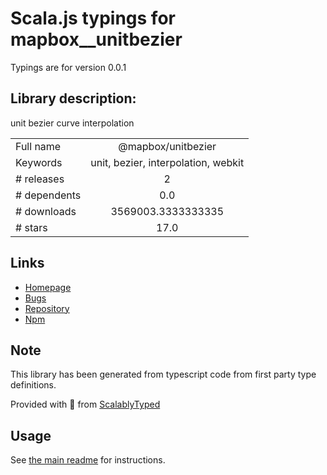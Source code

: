 
# Scala.js typings for mapbox__unitbezier

Typings are for version 0.0.1

## Library description:
unit bezier curve interpolation

|                    |                 |
| ------------------ | :-------------: |
| Full name          | @mapbox/unitbezier |
| Keywords           | unit, bezier, interpolation, webkit |
| # releases         | 2 |
| # dependents       | 0.0 |
| # downloads        | 3569003.3333333335 |
| # stars            | 17.0 |

## Links
- [Homepage](https://github.com/mapbox/unitbezier)
- [Bugs](https://github.com/mapbox/unitbezier/issues)
- [Repository](https://github.com/mapbox/unitbezier)
- [Npm](https://www.npmjs.com/package/%40mapbox%2Funitbezier)
    


## Note
This library has been generated from typescript code from first party type definitions.

Provided with :purple_heart: from [ScalablyTyped](https://github.com/oyvindberg/ScalablyTyped)

## Usage
See [the main readme](../../readme.md) for instructions.


